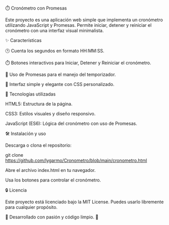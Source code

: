 ⏱️ Cronómetro con Promesas

Este proyecto es una aplicación web simple que implementa un cronómetro utilizando JavaScript y Promesas. Permite iniciar, detener y reiniciar el cronómetro con una interfaz visual minimalista.

✨ Características

🕒 Cuenta los segundos en formato HH:MM:SS.

⏱️ Botones interactivos para Iniciar, Detener y Reiniciar el cronómetro.

🔄 Uso de Promesas para el manejo del temporizador.

🎨 Interfaz simple y elegante con CSS personalizado.

🔧 Tecnologías utilizadas

HTML5: Estructura de la página.

CSS3: Estilos visuales y diseño responsivo.

JavaScript (ES6): Lógica del cronómetro con uso de Promesas.

🛠️ Instalación y uso

Descarga o clona el repositorio:

git clone https://github.com/lygarmo/Cronometro/blob/main/cronometro.html

Abre el archivo index.html en tu navegador.

Usa los botones para controlar el cronómetro.

🔒 Licencia

Este proyecto está licenciado bajo la MIT License. Puedes usarlo libremente para cualquier propósito.

🌟 Desarrollado con pasión y código limpio. 🌟
